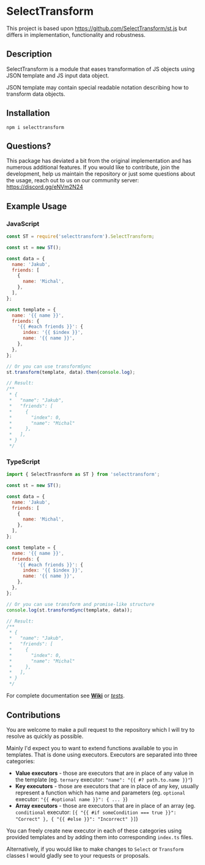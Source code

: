# SelectTransform

This project is based upon https://github.com/SelectTransform/st.js but differs
in implementation, functionality and robustness.

## Description
SelectTransform is a module that eases transformation of JS objects using JSON template and JS input data object.

JSON template may contain special readable notation describing how to transform data objects.

## Installation

`npm i selecttransform`

## Questions?
This package has deviated a bit from the original implementation and has numerous additional features. If you would like to contribute, join the development, help us maintain the repository or just some questions about the usage, reach out to us on our community server: https://discord.gg/eNVm2N24

## Example Usage

### JavaScript
```js
const ST = require('selecttransform').SelectTransform;

const st = new ST();

const data = {
  name: 'Jakub',
  friends: [
    {
      name: 'Michal',
    },
  ],
};

const template = {
  name: '{{ name }}',
  friends: {
    '{{ #each friends }}': {
      index: '{{ $index }}',
      name: '{{ name }}',
    },
  },
};

// Or you can use transformSync
st.transform(template, data).then(console.log);

// Result:
/**
 * {
 *   "name": "Jakub",
 *   "friends": [
 *     {
 *       "index": 0,
 *       "name": "Michal"
 *     },
 *   ],
 * }
 */
```

### TypeScript
```js
import { SelectTrasnform as ST } from 'selecttransform';

const st = new ST();

const data = {
  name: 'Jakub',
  friends: [
    {
      name: 'Michal',
    },
  ],
};

const template = {
  name: '{{ name }}',
  friends: {
    '{{ #each friends }}': {
      index: '{{ $index }}',
      name: '{{ name }}',
    },
  },
};

// Or you can use transform and promise-like structure
console.log(st.transformSync(template, data));

// Result:
/**
 * {
 *   "name": "Jakub",
 *   "friends": [
 *     {
 *       "index": 0,
 *       "name": "Michal"
 *     },
 *   ],
 * }
 */
```

For complete documentation see **[Wiki](https://github.com/JakubMifek/SelectTransform/wiki)** or *[tests](https://github.com/JakubMifek/SelectTransform/tree/master/__tests__)*.

## Contributions
You are welcome to make a pull request to the repository which I will try to resolve as quickly as possible.

Mainly I'd expect you to want to extend functions available to you in templates. That is done using executors. Executors are separated into three categories:
- **Value executors** - those are executors that are in place of any value in the template (eg. `ternary` executor: `"name": "{{ #? path.to.name }}"`)
- **Key executors** - those are executors that are in place of any key, usually represent a function which has name and parameters (eg. `optional` executor: `"{{ #optional name }}": { ... }`)
- **Array executors** - those are executors that are in place of an array (eg. `conditional` executor: `[{ "{{ #if someCondition === true }}": "Correct" }, { "{{ #else }}": "Incorrect" }]`)

You can freely create new executor in each of these categories using provided templates and by adding them into corresponding `index.ts` files.

Alternatively, if you would like to make changes to `Select` or `Transform` classes I would gladly see to your requests or proposals.
